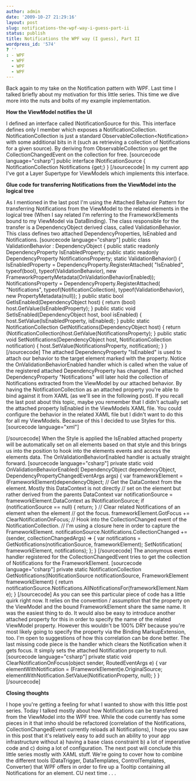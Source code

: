 ```yaml
---
author: admin
date: '2009-10-27 21:29:16'
layout: post
slug: notifications-the-wpf-way-i-guess-part-ii
status: publish
title: Notifications the WPF way (I guess), Part II
wordpress_id: '574'
? ''
: - WPF
  - WPF
  - WPF
  - WPF
---
```


Back again to my take on the Notification pattern with WPF. Last time I
talked briefly about my motivation for this little series. This time we
dive more into the nuts and bolts of my example implementation.

**How the ViewModel notifies the UI**

I defined an interface called INotificationSource for this. This
interface defines only I member which exposes a NotificationCollection.
NotificationCollection is just a standard
ObservableCollection<Notification\> with some additional bits in it
(such as retrieving a collection of Notifications for a given source).
By deriving from ObservableCollection you get the CollectionChangedEvent
on the collection for free. [sourcecode language="csharp"] public
interface INotificationSource { NotificationCollection Notifications
{get;} } [/sourcecode] In my current app I've got a Layer Supertype for
ViewModels which implements this interface.

**Glue code for transferring Notifications from the ViewModel into the
logical tree**

As I mentioned in the last post I'm using the Attached Behavior Pattern
for transferring Notifications from the ViewModel to the related
elements in the logical tree (When I say related I'm referring to the
FrameworkElements bound to my ViewModel via DataBinding). The class
responsible for the transfer is a DependencyObject derived class, called
ValidationBehavior. This class defines two attached
DependencyProperties, IsEnabled and Notifications. [sourcecode
language="csharp"] public class ValidationBehavior : DependencyObject {
public static readonly DependencyProperty IsEnabledProperty; public
static readonly DependencyProperty NotificationsProperty; static
ValidationBehavior() { IsEnabledProperty =
DependencyProperty.RegisterAttached( "IsEnabled", typeof(bool),
typeof(ValidationBehavior), new
FrameworkPropertyMetadata(OnValidationBehaviorEnabled));
NotificationsProperty = DependencyProperty.RegisterAttached(
"Notifications", typeof(NotificationCollection),
typeof(ValidationBehavior), new PropertyMetadata(null)); } public static
bool GetIsEnabled(DependencyObject host) { return (bool)
host.GetValue(IsEnabledProperty); } public static void
SetIsEnabled(DependencyObject host, bool isEnabled) {
host.SetValue(IsEnabledProperty, isEnabled); } public static
NotificationCollection GetNotifications(DependencyObject host) { return
(NotificationCollection)host.GetValue(NotificationsProperty); } public
static void SetNotifications(DependencyObject host,
NotificationCollection notification) {
host.SetValue(NotificationsProperty, notification); } } [/sourcecode]
The attached DependencyProperty "IsEnabled" is used to attach our
behavior to the target element marked with the property. Notice the
OnValidationBehaviorEnabled handler which is called when the value of
the registered attached DependencyProperty has changed. The attached
DependencyProperty "Notifications" will later hold the collection of
Notifications extracted from the ViewModel by our attached behavior. By
having the NotificationCollection as an attached property you're able to
bind against it from XAML (as we'll see in the following post). If you
recall the last post about this topic, maybe you remember that I didn't
actually set the attached property IsEnabled in the ViewModels XAML
file. You could configure the behavior in the related XAML file but I
didn't want to do this for all my ViewModels. Because of this I decided
to use Styles for this. [sourcecode language="xml"]

[/sourcecode] When the Style is applied the IsEnabled attached property
will be automatically set on all elements based on that style and this
brings us into the position to hook into the elements events and access
the elements data. The OnValidationBehaviorEnabled handler is actually
straight forward. [sourcecode language="csharp"] private static void
OnValidationBehaviorEnabled( DependencyObject dependencyObject,
DependencyPropertyChangedEventArgs args) { var frameworkElement =
(FrameworkElement)dependencyObject; // Get the DataContext from the
element. Mostly this DataContext is not directly // set on the element
but rather derived from the parents DataContext var notificationSource =
frameworkElement.DataContext as INotificationSource; if
(notificationSource == null) { return; } // Clear related Notifications
of an element when the element // got the focus.
frameworkElement.GotFocus += ClearNotificationOnFocus; // Hook into the
CollectionChanged event of the NotificationCollection. // I'm using a
closure here in order to capture the FrameworkElement.
notificationSource.Notifications.CollectionChanged += (sender,
collectionChangedArgs) =\> { var notifications =
GetNotifications(notificationSource, frameworkElement); SetNotification(
frameworkElement, notifications); }; } [/sourcecode] The anonymous event
handler registered for the CollectionChangedEvent tries to get the
collection of Notifications for the FrameworkElement. [sourcecode
language="csharp"] private static NotificationCollection
GetNotifications(INotificationSource notificationSource,
FrameworkElement frameworkElement) { return
notificationSource.Notifications.AllNotificationsFor(frameworkElement.Name);
} [/sourcecode] As you can see this particular piece of code has a
little quirk right now. It relies on the convention / assumption that
the property on the ViewModel and the bound FrameworkElement share the
same name. It was the easiest thing to do. It would also be easy to
introduce another attached property for this in order to specify the
name of the related ViewModel property. However this wouldn't be 100%
DRY because you're most likely going to specify the property via the
Binding MarkupExtension, too. I'm open to suggestions of how this
correlation can be done better. The last missing code piece is the
handler which clears the Notification when it gets focus. It simply sets
the attached Notification property to null. [sourcecode
language="csharp"] private static void ClearNotificationOnFocus(object
sender, RoutedEventArgs e) { var elementWithNotification =
(FrameworkElement)e.OriginalSource;
elementWithNotification.SetValue(NotificationProperty, null); } }
[/sourcecode]

**Closing thoughts**

I hope you're getting a feeling for what I wanted to show with this
little post series. Today I talked mostly about how Notifications can be
transfered from the ViewModel into the WPF tree. While the code
currently has some pieces in it that imho should be refactored
(correlation of the Notifications, CollectionChangedEvent currently
reloads all Notifications), I hope you saw in this post that it's
relatively easy to add such an ability to your app infrastructure
without a) having a base class constraint b) a lot of imperative code
and c) doing a lot of configuration. The next post will conclude this
little series mostly with XAML stuff. We're going to cover how to
combine the different tools (DataTrigger, DataTemplates,
ControlTemplates, Converter) that WPF offers in order to fire up a
Tooltip containing all Notifications for an element. CU next time . . .
